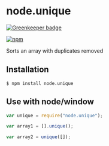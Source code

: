 # node.unique

[![Greenkeeper badge](https://badges.greenkeeper.io/yeliex/node.unique.svg)](https://greenkeeper.io/)

[![npm](https://img.shields.io/npm/v/node.nuique.svg?style=flat-square)](https://www.npmjs.com/package/node.unique)

Sorts an array with duplicates removed

## Installation
```
$ npm install node.unique
```

## Use with node/window
```js
var unique = require("node.unique");

var array1 = [].unique();

var array2 = unique([]);
````
